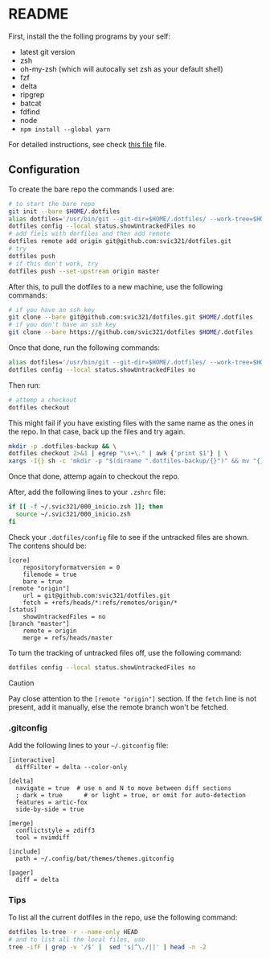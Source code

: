 # README
First, install the the folling programs by your self:
- latest git version
- zsh
- oh-my-zsh (which will autocally set zsh as your default shell)
- fzf
- delta
- ripgrep
- batcat
- fdfind
- node
- `npm install --global yarn`

For detailed instructions, see check [this file](Set-up.md#insallation-for-the-following-programs) file.

## Configuration

To create the bare repo the commands I used are:
```bash
# to start the bare repo
git init --bare $HOME/.dotfiles
alias dotfiles='/usr/bin/git --git-dir=$HOME/.dotfiles/ --work-tree=$HOME'
dotfiles config --local status.showUntrackedFiles no
# add fiels with dorfiles and then add remote
dotfiles remote add origin git@github.com:svic321/dotfiles.git
# try
dotfiles push
# if this don't work, try
dotfiles push --set-upstream origin master
```

After this, to pull the dotfiles to a new machine, use the following commands:
```bash
# if you have an ssh key
git clone --bare git@github.com:svic321/dotfiles.git $HOME/.dotfiles
# if you don't have an ssh key
git clone --bare https://github.com/svic321/dotfiles $HOME/.dotfiles
```

Once that done, run the following commands:
```bash
alias dotfiles='/usr/bin/git --git-dir=$HOME/.dotfiles/ --work-tree=$HOME'
dotfiles config --local status.showUntrackedFiles no
```

Then run:
```bash
# attemp a checkout
dotfiles checkout
```
This might fail if you have existing files with the same name as the ones in the repo. In that case, back up the files and try again.

```bash
mkdir -p .dotfiles-backup && \
dotfiles checkout 2>&1 | egrep "\s+\." | awk {'print $1'} | \
xargs -I{} sh -c 'mkdir -p "$(dirname ".dotfiles-backup/{}")" && mv "{}" ".dotfiles-backup/{}"'
```
Once that done, attemp again to checkout the repo.

After, add the following lines to your `.zshrc` file:
```bash
if [[ -f ~/.svic321/000_inicio.zsh ]]; then
  source ~/.svic321/000_inicio.zsh
fi
```

Check your `.dotfiles/config` file to see if the untracked files are shown.
The contens should be:
```config
[core]
	repositoryformatversion = 0
	filemode = true
	bare = true
[remote "origin"]
	url = git@github.com:svic321/dotfiles.git
	fetch = +refs/heads/*:refs/remotes/origin/*
[status]
	showUntrackedFiles = no
[branch "master"]
	remote = origin
	merge = refs/heads/master
```

To turn the tracking of untracked files off, use the following command:
```bash
dotfiles config --local status.showUntrackedFiles no
```

> [!caution]
> Pay close attention to the `[remote "origin"]` section. If the `fetch` line is not present, add it manually, else the remote branch won't be fetched.

### .gitconfig

Add the following lines to your `~/.gitconfig` file:

```config
[interactive]
  diffFilter = delta --color-only

[delta]
  navigate = true  # use n and N to move between diff sections
  ; dark = true      # or light = true, or omit for auto-detection
  features = artic-fox
  side-by-side = true

[merge]
  conflictstyle = zdiff3
  tool = nvimdiff

[include]
  path = ~/.config/bat/themes/themes.gitconfig

[pager]
  diff = delta
```


### Tips

To list all the current dotfiles in the repo, use the following command:
```bash
dotfiles ls-tree -r --name-only HEAD
# and to list all the local files, use
tree -ifF | grep -v '/$' |  sed 's|^\./||' | head -n -2
```
